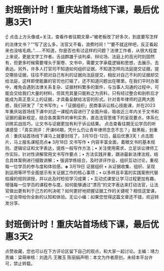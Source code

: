 # 封班倒计时！重庆站首场线下课，最后优惠3天1

☝ 点击上方头像或+关注，查看作者往期文章~“被老板改了好多次，到底要写怎样的法律文书？”“写了这么多，法官又不看，浪费时间！”“要不就这样吧，反正看起来也没啥毛病。”……不知道，你是否也有过这样的问题？法律工作者，从很大程度上来说，更是文字工作者。舌战群雄于谈判桌、辩论场、法庭上的高光时刻固然有，但更多时候需要埋头于案卷、文书中，需要文字承载逻辑和思想，去展示、去表达。另外，许多人打官司不知道如何组织证据，不知道怎样向法庭提交证据，提交哪些证据，往往不把对自己有利的证据向法庭提交，相反对自己不利的证据却交给法庭，这样即使能赢的官司也打输了，还不知道问题出在哪里。在我们平时办案中，难免会遇到法律关系复杂、证据材料繁多的案件，与当事人沟通的过程中，可能会交给我们大量的材料，但其充其量只能称之为资料，只有经过整合和剖析后才能成为真正意义上的证据，才具备呈献给法官的形式。针对青年律师的这两大困惑，我们研发了「文书写作」+「证据组织」民商事诉讼核心技能课，并在2023年重庆站首场线下课中对这一课程内容进行了全面升级，吸收近三年内关于文书和证据的最新规定，结合各类案件的审判实务，直击法官思维下的呈现要点，体系化训练实战技巧，让文书与证据更加有利于诉讼结果。 点击查看往期无讼学员的听课感受：「真实测评：开课66期，凭什么仍让青年律师念念不忘？」敲黑板，划重点：重庆站首场线下课马上就要封班了，3月10日-12日，最后优惠3天！点击图片，马上报名课程亮点◈ 3月18日 文书写作 • 内容丰富全面，着眼文书的基本规则、逻辑论证和文字表达，提炼一般写作方法；• 关注使用需求，立足诉讼律师工作实际，针对性讲解常用文书写作要点；• 方法实践并重，跟进最新法律法规，结合具体案例进行细致讲解；• 强调学练结合，及时讲评作业，组织互动讨论，重视每一位学员的参与度和体验感。◈ 3月19日 证据组织 • 从证据收集、组织、呈现到运用等环节全面提示有关证据工作的核心事项；• 以多样且丰富的实践案例代替枯燥的规则讲授，并以此及时检验学习成果；• 互动式课堂让学习过程更加有趣，增强每一位学员的课程参与度。如何能够通过“漂亮”的文字表达来打动法官，让法官做出更有利于己方的判决呢？如何更好地把握证据工作的关键呢？相信这堂课，一定会带给你全新的认知和体验。无讼小编：如果您觉得这篇文章还不错，欢迎转发分享、

# 封班倒计时！重庆站首场线下课，最后优惠3天2

点赞收藏，您也可以在下方评论区留下自己的观点，和大家一起讨论。主编：靖力责编：梁萌审核：刘逸凡 王雅玉 陈丽娟声明：本文为作者原创，未经本平台许可，禁止转载。

